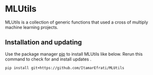 # MLUtils

MLUtils is a collection of generic functions that used a cross of multiply machine learning projects.

## Installation and updating
Use the package manager [pip](https://pip.pypa.io/en/stable/) to install MLUtils like below.
Rerun this command to check for and install updates .
```bash
pip install git+https://github.com/ItamarEfrati/MLUtils
```



